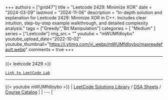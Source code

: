 
+++
authors = ["grid47"]
title = "Leetcode 2429: Minimize XOR"
date = "2024-03-09"
lastmod = "2024-11-06"
description = "In-depth solution and explanation for Leetcode 2429: Minimize XOR in C++. Includes clear intuition, step-by-step example walkthrough, and detailed complexity analysis."
tags = ["Greedy","Bit Manipulation"]
categories = [
    "Medium"
]
series = ["Leetcode"]
img_src = ""
youtube = "mWUMfdloybo"
youtube_upload_date="2022-10-02"
youtube_thumbnail="https://i.ytimg.com/vi_webp/mWUMfdloybo/maxresdefault.webp"
comments = true
+++



---
{{< leetcode 2429 >}}

[`Link to LeetCode Lab`](https://leetcode.com/problems/minimize-xor/description/)

---
{{< youtube mWUMfdloybo >}}
| [LeetCode Solutions Library](https://grid47.xyz/leetcode/) / [DSA Sheets](https://grid47.xyz/sheets/) / [Course Catalog](https://grid47.xyz/courses/) |
| --- |
